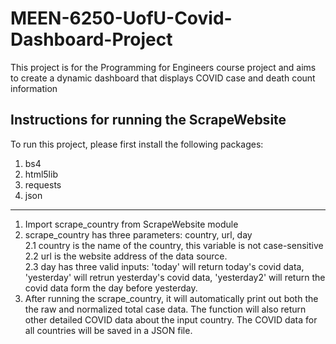 # MEEN-6250-UofU-Covid-Dashboard-Project
This project is for the Programming for Engineers course project and aims to create a dynamic dashboard that displays COVID case and death count information

Instructions for running the ScrapeWebsite
-----------------------------------------------------------------
To run this project, please first install the following packages:
1. bs4
2. html5lib
3. requests
4. json
-----------------------------------------------------------------

1. Import scrape_country from ScrapeWebsite module
2. scrape_country has three parameters: country, url, day <br>
	2.1 country is the name of the country, this variable is not case-sensitive <br>
	2.2 url is the website address of the data source. <br>
	2.3 day has three valid inputs: 'today' will return today's covid data, 'yesterday' will retrun yesterday's covid data, 'yesterday2' will return the covid data form the day before yesterday. 
3. After running the scrape_country, it will automatically print out both the the raw and normalized total case data. The function will also return other detailed COVID data about the input country. The COVID data for all countries will be saved in a JSON file.
